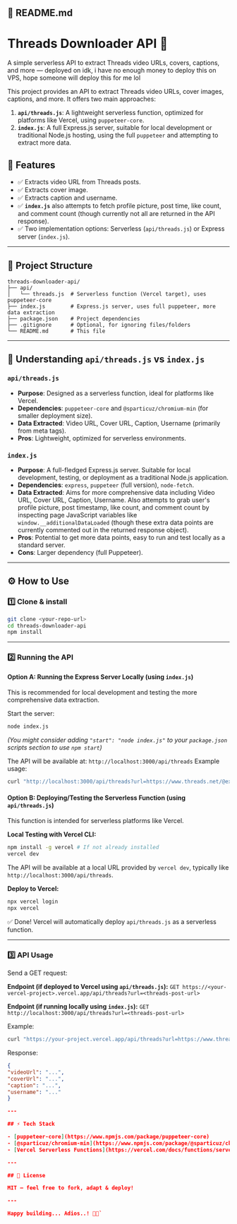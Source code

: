 ## 📄 README.md

# Threads Downloader API 🚀

A simple serverless API to extract Threads video URLs, covers, captions, and more — deployed on idk, i have no enough money to deploy this on VPS, hope someone will deploy this for me lol

This project provides an API to extract Threads video URLs, cover images, captions, and more. It offers two main approaches:

1.  **`api/threads.js`**: A lightweight serverless function, optimized for platforms like Vercel, using `puppeteer-core`.
2.  **`index.js`**: A full Express.js server, suitable for local development or traditional Node.js hosting, using the full `puppeteer` and attempting to extract more data.

## 📌 Features

- ✅ Extracts video URL from Threads posts.
- ✅ Extracts cover image.
- ✅ Extracts caption and username.
- ✅ **`index.js`** also attempts to fetch profile picture, post time, like count, and comment count (though currently not all are returned in the API response).
- ✅ Two implementation options: Serverless (`api/threads.js`) or Express server (`index.js`).

---

## 📁 Project Structure

```
threads-downloader-api/
├── api/
│   └── threads.js  # Serverless function (Vercel target), uses puppeteer-core
├── index.js        # Express.js server, uses full puppeteer, more data extraction
├── package.json    # Project dependencies
├── .gitignore      # Optional, for ignoring files/folders
└── README.md       # This file
```

---

## 🤔 Understanding `api/threads.js` vs `index.js`

### `api/threads.js`

- **Purpose**: Designed as a serverless function, ideal for platforms like Vercel.
- **Dependencies**: `puppeteer-core` and `@sparticuz/chromium-min` (for smaller deployment size).
- **Data Extracted**: Video URL, Cover URL, Caption, Username (primarily from meta tags).
- **Pros**: Lightweight, optimized for serverless environments.

### `index.js`

- **Purpose**: A full-fledged Express.js server. Suitable for local development, testing, or deployment as a traditional Node.js application.
- **Dependencies**: `express`, `puppeteer` (full version), `node-fetch`.
- **Data Extracted**: Aims for more comprehensive data including Video URL, Cover URL, Caption, Username. Also attempts to grab user's profile picture, post timestamp, like count, and comment count by inspecting page JavaScript variables like `window.__additionalDataLoaded` (though these extra data points are currently commented out in the returned response object).
- **Pros**: Potential to get more data points, easy to run and test locally as a standard server.
- **Cons**: Larger dependency (full Puppeteer).

---

## ⚙️ How to Use

### 1️⃣ Clone & install

```bash
git clone <your-repo-url>
cd threads-downloader-api
npm install
```

---

### 2️⃣ Running the API

#### Option A: Running the Express Server Locally (using `index.js`)

This is recommended for local development and testing the more comprehensive data extraction.

Start the server:

```bash
node index.js
```

_(You might consider adding `"start": "node index.js"` to your `package.json` scripts section to use `npm start`)_

The API will be available at: `http://localhost:3000/api/threads`
Example usage:

```bash
curl "http://localhost:3000/api/threads?url=https://www.threads.net/@example/post/abc123"
```

#### Option B: Deploying/Testing the Serverless Function (using `api/threads.js`)

This function is intended for serverless platforms like Vercel.

**Local Testing with Vercel CLI:**

```bash
npm install -g vercel # If not already installed
vercel dev
```

The API will be available at a local URL provided by `vercel dev`, typically like `http://localhost:3000/api/threads`.

**Deploy to Vercel:**

```bash
npx vercel login
npx vercel
```

✅ Done! Vercel will automatically deploy `api/threads.js` as a serverless function.

---

### 3️⃣ API Usage

Send a GET request:

**Endpoint (if deployed to Vercel using `api/threads.js`):**
`GET https://<your-vercel-project>.vercel.app/api/threads?url=<threads-post-url>`

**Endpoint (if running locally using `index.js`):**
`GET http://localhost:3000/api/threads?url=<threads-post-url>`

Example:

```bash
curl "https://your-project.vercel.app/api/threads?url=https://www.threads.net/@example/post/abc123"
```

Response:

```json
{
"videoUrl": "...",
"coverUrl": "...",
"caption": "...",
"username": "..."
}

---

## ⚡️ Tech Stack

- [puppeteer-core](https://www.npmjs.com/package/puppeteer-core)
- [@sparticuz/chromium-min](https://www.npmjs.com/package/@sparticuz/chromium-min)
- [Vercel Serverless Functions](https://vercel.com/docs/functions/serverless-functions/)

---

## 📝 License

MIT — feel free to fork, adapt & deploy!

---

Happy building... Adios..! 🚀✨`
```
